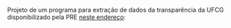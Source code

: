 Projeto de um programa para extração de dados da transparência da UFCG
disponibilizado pela PRE [neste endereço](https://pre.ufcg.edu.br:8443/RelatoriosPRE/flow.html?_flowId=searchFlow&mode=library):